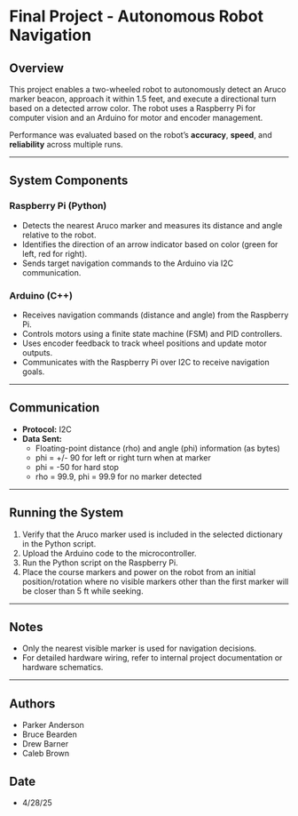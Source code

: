 # Final Project - Autonomous Robot Navigation

## Overview
This project enables a two-wheeled robot to autonomously detect an Aruco marker beacon, approach it within 1.5 feet, and execute a directional turn based on a detected arrow color. The robot uses a Raspberry Pi for computer vision and an Arduino for motor and encoder management.

Performance was evaluated based on the robot’s **accuracy**, **speed**, and **reliability** across multiple runs.

---

## System Components

### Raspberry Pi (Python)
- Detects the nearest Aruco marker and measures its distance and angle relative to the robot.
- Identifies the direction of an arrow indicator based on color (green for left, red for right).
- Sends target navigation commands to the Arduino via I2C communication.

### Arduino (C++)
- Receives navigation commands (distance and angle) from the Raspberry Pi.
- Controls motors using a finite state machine (FSM) and PID controllers.
- Uses encoder feedback to track wheel positions and update motor outputs.
- Communicates with the Raspberry Pi over I2C to receive navigation goals.

---

## Communication
- **Protocol:** I2C
- **Data Sent:**
  - Floating-point distance (rho) and angle (phi) information (as bytes)
  - phi = +/- 90 for left or right turn when at marker
  - phi = -50 for hard stop
  - rho = 99.9, phi = 99.9 for no marker detected

---

## Running the System
1. Verify that the Aruco marker used is included in the selected dictionary in the Python script.
2. Upload the Arduino code to the microcontroller.
3. Run the Python script on the Raspberry Pi.
4. Place the course markers and power on the robot from an initial position/rotation where no visible markers other than the first marker will be closer than 5 ft while seeking.

---

## Notes
- Only the nearest visible marker is used for navigation decisions.
- For detailed hardware wiring, refer to internal project documentation or hardware schematics.

---

## Authors
- Parker Anderson
- Bruce Bearden
- Drew Barner
- Caleb Brown

## Date
- 4/28/25
